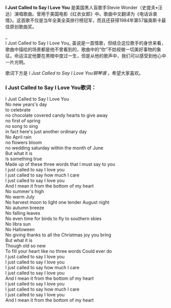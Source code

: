 

**I Just Called to Say I Love You** 是美国黑人盲歌手Stevie
Wonder（史提夫•汪达）演唱歌曲。曾用于美国电影《红衣女郎》中。歌曲中文翻译为《电话诉衷情》。这首歌不仅是当年全美全英排行榜冠军，而且还获得1984年第57届奥斯卡最佳原创歌曲奖。

_  
I Just Called to Say I Love You_
虽说是一首情歌，但结合这位歌手的身世来看，歌曲中描绘的场景都是他不曾看到的，歌曲中的“你”不妨视做一切美好事物的象征。命运注定他要在黑暗中度过一生，但是从他的歌声中，我们可以感受到他心中一片光明。

  
歌词下方是 _I Just Called to Say I Love You钢琴谱_ ，希望大家喜欢。

### I Just Called to Say I Love You歌词：

I Just Called to Say I Love You  
No new years's day  
to celebrate  
no chocolate covered candy hearts to give away  
no first of spring  
no song to sing  
in fact here's just another ordinary day  
No April rain  
no flowers bloom  
no wedding saturday within the month of June  
But what it is  
Is something true  
Made up of these three words that I must say to you  
I just called to say I love you  
I just called to say how much I care  
I just called to say I love you  
And I mean it from the bottom of my heart  
No summer's high  
No warm July  
No harvest moon to light one tender August night  
No autumn breeze  
No falling leaves  
No even time for birds to fly to southern skies  
No libra sun  
No Halloween  
No giving thanks to all the Christmas joy you bring  
But what it is  
Though old so new  
To fill your heart like no three words Could ever do  
I just called to say I love you  
I just called to say I love you  
I just called to say how much I care  
I just called to say I love you  
And I mean it from the bottom of my heart  
I just called to say I love you  
I just called to say how much I care  
I just called to say I love you  
And I mean it from the bottom of my heart


